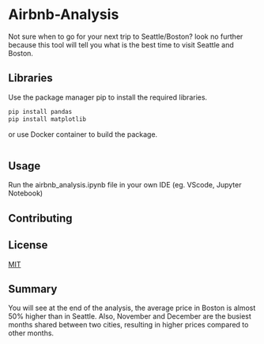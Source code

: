 # Airbnb-Analysis
Not sure when to go for your next trip to Seattle/Boston? look no further because this tool will tell you what is the best time to visit Seattle and Boston.

## Libraries
Use the package manager pip to install the required libraries.

```bash
pip install pandas
pip install matplotlib
```

or use Docker container to build the package.
```bash
```

## Usage
Run the airbnb_analysis.ipynb file in your own IDE (eg. VScode, Jupyter Notebook)

## Contributing

## License
[MIT](https://choosealicense.com/licenses/mit/)

## Summary
You will see at the end of the analysis, the average price in Boston is almost 50% higher than in Seattle. Also, November and December are the busiest months shared between two cities, resulting in higher prices compared to other months. 

